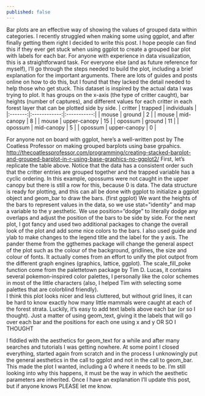 ```yaml
---
published: false
---
```


Bar plots are an effective way of showing the values of grouped data within categories. I recently struggled when making some using ggplot, and after finally getting them right I decided to write this post. I hope people can find this if they ever get stuck when using ggplot to create a grouped bar plot with labels for each bar. For anyone with experience in data visualization, this is a straightforward task. For everyone else (and as future reference for myself), I’ll go through the steps needed to build the plot, including a brief explanation for the important arguments. There are lots of guides and posts online on how to do this, but I found that they lacked the detail needed to help those who get stuck.
This dataset is inspired by the actual data I was trying to plot. It has groups on the x-axis (the type of critter caught), bar heights (number of captures), and different values for each critter in each forest layer that can be plotted side by side.
| critter |    trapped   | individuals |
|:-------:|:------------:|:-----------:|
|  mouse  |    ground    |      2      |
|  mouse  |  mid-canopy  |      8      |
|  mouse  | upper-canopy |      15     |
| opossum |    ground    |      11     |
| opossum |  mid-canopy  |      5      |
| opossum | upper-canopy |      0      |

For anyone not on board with ggplot, here’s a well-written post by The Coatless Professor on making grouped barplots using base grpahics. http://thecoatlessprofessor.com/programming/creating-stacked-barplot-and-grouped-barplot-in-r-using-base-graphics-no-ggplot2/
First, let’s replicate the table above. Notice that the data has a consistent order such that the critter entries are grouped together and the  trapped variable has a cyclic ordering. In this example, opossums were not caught in the upper canopy but there is still a row for this, because 0 is data. 
The data structure is ready for plotting, and this can all be done with ggplot to initialize a ggplot object and geom_bar to draw the bars.
(first ggplot)
We want the heights of the bars to represent values in the data, so we use stat="identity" and map a variable to the y aesthetic. We use position=”dodge” to literally dodge any overlaps and adjust the position of the bars to be side by side. 
For the next plot, I got fancy and used two additional packages to change the overall look of the plot and add some nice colors to the bars. I also used guide and ylab to make changes to the legend title and the label for the y axis. The pander theme from the ggthemes package will change the general aspect of the plot such as the colour of the background, gridlines, the size and colour of fonts. It actually comes from an effort to unify the plot outpot from the different graph engines (graphics, lattice, ggplot). The scale_fill_poke function come from the palettetown package by Tim D. Lucas, it contains several pokemon-inspired color palettes, I personally like the color schemes in most of the little characters (also, I helped Tim with selecting some palettes that are colorblind friendly).  
I think this plot looks nicer and less cluttered, but without grid lines, it can be hard to know exactly how many little mammals were caught at each of the forest strata. Luckily, it’s easy to add text labels above each bar (or so I thought). Just a matter of using geom_text, giving it the labels that will go over each bar and the positions for each one using x and y OR SO I THOUGHT

I fiddled with the aesthetics for geom_text for a while and after many searches and tutorials I was getting nowhere. At some point I closed everything, started again from scratch and in the process I unknowingly put the general aesthetics in the call to ggplot and not in the call to geom_bar. This made the plot I wanted, including a 0 where it needs to be. I’m still looking into why this happens, it must be the way in which the aesthetic parameters are inherited. Once I have an explanation I’ll update this post, but if anyone knows PLEASE let me know. 

